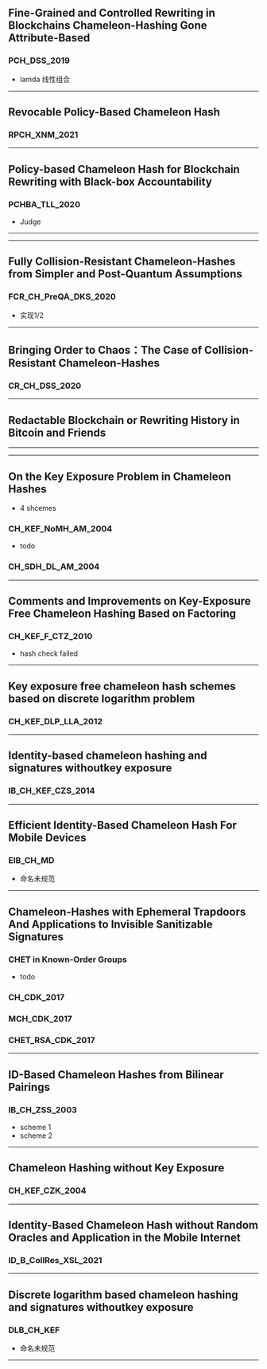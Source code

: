 ## Fine-Grained and Controlled Rewriting in Blockchains Chameleon-Hashing Gone Attribute-Based

### PCH_DSS_2019

- lamda 线性组合

------

## Revocable Policy-Based Chameleon Hash

### RPCH_XNM_2021

------

## Policy-based Chameleon Hash for Blockchain Rewriting with Black-box Accountability

### PCHBA_TLL_2020

- Judge

------

------

## Fully Collision-Resistant Chameleon-Hashes from Simpler and Post-Quantum Assumptions

### FCR_CH_PreQA_DKS_2020

- 实现1/2

------

## Bringing Order to Chaos：The Case of Collision-Resistant Chameleon-Hashes

### CR_CH_DSS_2020

------

## Redactable Blockchain or Rewriting History in Bitcoin and Friends

------

------

## On the Key Exposure Problem in Chameleon Hashes

- 4 shcemes

### CH_KEF_NoMH_AM_2004

- todo

### CH_SDH_DL_AM_2004

------

## Comments and Improvements on Key-Exposure Free Chameleon Hashing Based on Factoring

### CH_KEF_F_CTZ_2010

- hash check failed

------

## Key exposure free chameleon hash schemes based on discrete logarithm problem

### CH_KEF_DLP_LLA_2012

------

## Identity-based chameleon hashing and signatures withoutkey exposure

### IB_CH_KEF_CZS_2014

------

## Efficient Identity-Based Chameleon Hash For Mobile Devices

### EIB_CH_MD

- 命名未规范

------

## Chameleon-Hashes with Ephemeral Trapdoors And Applications to Invisible Sanitizable Signatures

### CHET in Known-Order Groups

- todo

### CH_CDK_2017

### MCH_CDK_2017

### CHET_RSA_CDK_2017

------

## ID-Based Chameleon Hashes from Bilinear Pairings

### IB_CH_ZSS_2003

- scheme 1
- scheme 2

------

## Chameleon Hashing without Key Exposure

### CH_KEF_CZK_2004

------

## Identity-Based Chameleon Hash without Random Oracles and Application in the Mobile Internet

### ID_B_CollRes_XSL_2021

------

## Discrete logarithm based chameleon hashing and signatures withoutkey exposure

### DLB_CH_KEF

- 命名未规范

------